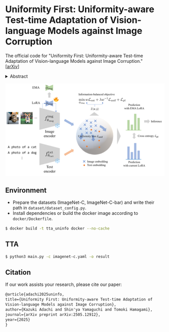 # Uniformity First: Uniformity-aware Test-time Adaptation of Vision-language Models against Image Corruption
The official code for "Uniformity First: Uniformity-aware Test-time Adaptation of Vision-language Models against Image Corruption."  
[[arXiv](https://arxiv.org/abs/2505.12912)]

<details><summary>Abstract</summary>
Pre-trained vision-language models such as contrastive language-image pre-training (CLIP) have demonstrated a remarkable generalizability, which has enabled a wide range of applications represented by zero-shot classification.
However, vision-language models still suffer when they face datasets with large gaps from training ones, i.e., distribution shifts.
We found that CLIP is especially vulnerable to sensor degradation, a type of realistic distribution shift caused by sensor conditions such as weather, light, or noise.
Collecting a new dataset from a test distribution for fine-tuning highly costs since sensor degradation occurs unexpectedly and has a range of variety.
Thus, we investigate test-time adaptation (TTA) of zero-shot classification, which enables on-the-fly adaptation to the test distribution with unlabeled test data.
Existing TTA methods for CLIP mainly focus on modifying image and text embeddings or predictions to address distribution shifts.
Although these methods can adapt to domain shifts, such as fine-grained labels spaces or different renditions in input images, they fail to adapt to distribution shifts caused by sensor degradation.
We found that this is because image embeddings are "corrupted" in terms of <em>uniformity</em>, a measure related to the amount of information.
To make models robust to sensor degradation, we propose a novel method called <strong>un</strong>iformity-aware <strong>info</strong>rmation-balanced TTA (UnInfo).
To address the corruption of image embeddings, we introduce uniformity-aware confidence maximization, information-aware loss balancing, and knowledge distillation from the exponential moving average (EMA) teacher.
The uniformity-aware confidence maximization induces image embeddings to uniformly distribute on the unit hypersphere to retain input information along with confidence maximization of predictions.
The loss balancing adaptively assigns weights to the losses of uniformity and confidence on the basis of the current classification performance.
The knowledge distillation from 
the EMA teacher stabilizes adaptation and avoids catastrophic forgetting.
Through experiments, we demonstrate that our UnInfo improves accuracy under sensor degradation by retaining information in terms of uniformity.
</details>

![Overview](overview.png)

## Environment
- Prepare the datasets (ImageNet-C, ImageNet-C-bar) and write their path in `dataset/dataset_config.py`.
- Install dependencies or build the docker image according to `docker/Dockerfile`.

```bash
$ docker build -t tta_uninfo docker --no-cache
```


## TTA
```bash
$ python3 main.py -c imagenet-c.yaml -o result
```


## Citation
If our work assists your research, please cite our paper:

```
@article{adachi2025uninfo,
title={Uniformity First: Uniformity-aware Test-time Adaptation of Vision-language Models against Image Corruption},
author={Kazuki Adachi and Shin'ya Yamaguchi and Tomoki Hamagami},
journal={arXiv preprint arXiv:2505.12912},
year={2025}
}
```
